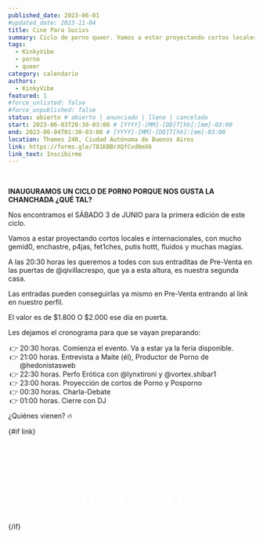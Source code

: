 ```yaml
---
published_date: 2023-06-01
#updated_date: 2023-11-04
title: Cine Para Sucixs
summary: Ciclo de porno queer. Vamos a estar proyectando cortos locales e internacionales, con mucho gemid0, enchastre, p4jas, fet1ches, putis hottt, fluidos y muchas magias.
tags:
  - KinkyVibe
  - porno
  - queer
category: calendario
authors:
  - KinkyVibe
featured: 1
#force_unlisted: false
#force_unpublished: false
status: abierto # abierto | anunciado | lleno | cancelado
start: 2023-06-03T20:30-03:00 # [YYYY]-[MM]-[DD]T[hh]:[mm]-03:00
end: 2023-06-04T01:30-03:00 # [YYYY]-[MM]-[DD]T[hh]:[mm]-03:00
location: Thames 240, Ciudad Autónoma de Buenos Aires
link: https://forms.gle/781KBBrXQfCvd6mX6
link_text: Inscibirme
---
```


<script>
    import pag1 from '$lib/posts/media/cine-para-sucixs/1.webp';
    import pag2 from '$lib/posts/media/cine-para-sucixs/2.webp';
</script>

<div class="col-2">
<img src={pag1} alt="" />
<img src={pag2} alt="" />
</div>


**INAUGURAMOS UN CICLO DE P0RN0 PORQUE NOS GUSTA LA CHANCHADA ¿QUÉ TAL?**

Nos encontramos el SÁBADO 3 de JUNIO para la primera edición de este ciclo.

Vamos a estar proyectando cortos locales e internacionales, con mucho gemid0, enchastre, p4jas, fet1ches, putis hottt, fluidos y muchas magias.

A las 20:30 horas les queremos a todes con sus entraditas de Pre-Venta en las puertas de @qivillacrespo, que ya a esta altura, es nuestra segunda casa.

Las entradas pueden conseguirlas ya mismo en Pre-Venta entrando al link en nuestro perfil.

El valor es de $1.800
O $2.000 ese día en puerta.

Les dejamos el cronograma para que se vayan preparando:

- 20:30 horas. Comienza el evento. Va a estar ya la feria disponible.
- 21:00 horas. Entrevista a Maite (él), Productor de Porno de @hedonistasweb
- 22:30 horas. Perfo Erótica con @lynxtironi y @vortex.shibar1
- 23:00 horas. Proyección de cortos de Porno y Posporno
- 00:30 horas. Charla-Debate
- 01:00 horas. Cierre con DJ

¿Quiénes vienen? 🔥

{#if link}
  <a class="cta" href={link}>{link_text}</a>
{/if}

<style>
    li {
        list-style-type: '👉 ';
    }
    .cta {
      background: var(--1);
      padding: .5em 1em;
      color: white;
      font-weight: bold;
      border-radius: .3em;
      margin-inline: auto;
      display: block;
      width: 7em;
      text-align: center;
      /* translate: 6em; */
      font-size: 3em;
      text-decoration: none;
      margin-top: 2em;
      transition: 200ms;
      box-shadow: 0 0 0 0;
    }
    .cta:hover {
      scale: 1.1;
      /* filter: brightness(1.05); */
      box-shadow: .6em .6em 1em rgba(0,0,0,.1);
    }
</style>